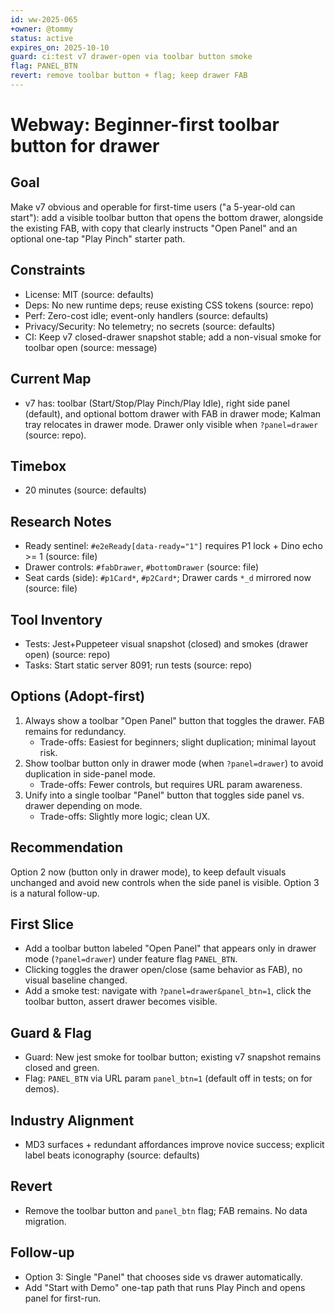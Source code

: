 ```yaml
---
id: ww-2025-065
+owner: @tommy
status: active
expires_on: 2025-10-10
guard: ci:test v7 drawer-open via toolbar button smoke
flag: PANEL_BTN
revert: remove toolbar button + flag; keep drawer FAB
---
```

# Webway: Beginner-first toolbar button for drawer

## Goal
Make v7 obvious and operable for first-time users ("a 5-year-old can start"): add a visible toolbar button that opens the bottom drawer, alongside the existing FAB, with copy that clearly instructs "Open Panel" and an optional one-tap "Play Pinch" starter path.

## Constraints
- License: MIT (source: defaults)
- Deps: No new runtime deps; reuse existing CSS tokens (source: repo)
- Perf: Zero-cost idle; event-only handlers (source: defaults)
- Privacy/Security: No telemetry; no secrets (source: defaults)
- CI: Keep v7 closed-drawer snapshot stable; add a non-visual smoke for toolbar open (source: message)

## Current Map
- v7 has: toolbar (Start/Stop/Play Pinch/Play Idle), right side panel (default), and optional bottom drawer with FAB in drawer mode; Kalman tray relocates in drawer mode. Drawer only visible when `?panel=drawer` (source: repo).

## Timebox
- 20 minutes (source: defaults)

## Research Notes
- Ready sentinel: `#e2eReady[data-ready="1"]` requires P1 lock + Dino echo >= 1 (source: file)
- Drawer controls: `#fabDrawer`, `#bottomDrawer` (source: file)
- Seat cards (side): `#p1Card*`, `#p2Card*`; Drawer cards `*_d` mirrored now (source: file)

## Tool Inventory
- Tests: Jest+Puppeteer visual snapshot (closed) and smokes (drawer open) (source: repo)
- Tasks: Start static server 8091; run tests (source: repo)

## Options (Adopt-first)
1. Always show a toolbar "Open Panel" button that toggles the drawer. FAB remains for redundancy.
   - Trade-offs: Easiest for beginners; slight duplication; minimal layout risk.
2. Show toolbar button only in drawer mode (when `?panel=drawer`) to avoid duplication in side-panel mode.
   - Trade-offs: Fewer controls, but requires URL param awareness.
3. Unify into a single toolbar "Panel" button that toggles side panel vs. drawer depending on mode.
   - Trade-offs: Slightly more logic; clean UX.

## Recommendation
Option 2 now (button only in drawer mode), to keep default visuals unchanged and avoid new controls when the side panel is visible. Option 3 is a natural follow-up.

## First Slice
- Add a toolbar button labeled "Open Panel" that appears only in drawer mode (`?panel=drawer`) under feature flag `PANEL_BTN`.
- Clicking toggles the drawer open/close (same behavior as FAB), no visual baseline changed.
- Add a smoke test: navigate with `?panel=drawer&panel_btn=1`, click the toolbar button, assert drawer becomes visible.

## Guard & Flag
- Guard: New jest smoke for toolbar button; existing v7 snapshot remains closed and green.
- Flag: `PANEL_BTN` via URL param `panel_btn=1` (default off in tests; on for demos).

## Industry Alignment
- MD3 surfaces + redundant affordances improve novice success; explicit label beats iconography (source: defaults)

## Revert
- Remove the toolbar button and `panel_btn` flag; FAB remains. No data migration.

## Follow-up
- Option 3: Single "Panel" that chooses side vs drawer automatically.
- Add "Start with Demo" one-tap path that runs Play Pinch and opens panel for first-run.
